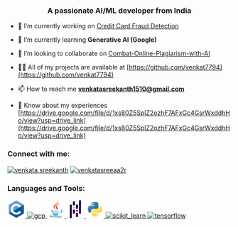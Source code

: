 <h3 align="center">A passionate AI/ML developer from India</h3>

- 🔭 I’m currently working on [Credit Card Fraud Detection](https://github.com/venkat7794/credit-card-fraud-detection.git)

- 🌱 I’m currently learning **Generative AI (Google)**

- 👯 I’m looking to collaborate on [Combat-Online-Plagiarism-with-AI](https://github.com/venkat7794/Combat-Online-Plagiarism-with-AI.git)

- 👨‍💻 All of my projects are available at [https://github.com/venkat7794](https://github.com/venkat7794)

- 📫 How to reach me **venkatasreekanth1510@gmail.com**

- 📄 Know about my experiences [https://drive.google.com/file/d/1xs80Z5SplZ2ozhF7AFxGc4GsrWxddhHo/view?usp=drive_link](https://drive.google.com/file/d/1xs80Z5SplZ2ozhF7AFxGc4GsrWxddhHo/view?usp=drive_link)

<h3 align="left">Connect with me:</h3>
<p align="left">
<a href="https://linkedin.com/in/venkata sreekanth" target="blank"><img align="center" src="https://raw.githubusercontent.com/rahuldkjain/github-profile-readme-generator/master/src/images/icons/Social/linked-in-alt.svg" alt="venkata sreekanth" height="30" width="40" /></a>
<a href="https://auth.geeksforgeeks.org/user/venkatasreeaa2r" target="blank"><img align="center" src="https://raw.githubusercontent.com/rahuldkjain/github-profile-readme-generator/master/src/images/icons/Social/geeks-for-geeks.svg" alt="venkatasreeaa2r" height="30" width="40" /></a>
</p>

<h3 align="left">Languages and Tools:</h3>
<p align="left"> <a href="https://www.cprogramming.com/" target="_blank" rel="noreferrer"> <img src="https://raw.githubusercontent.com/devicons/devicon/master/icons/c/c-original.svg" alt="c" width="40" height="40"/> </a> <a href="https://cloud.google.com" target="_blank" rel="noreferrer"> <img src="https://www.vectorlogo.zone/logos/google_cloud/google_cloud-icon.svg" alt="gcp" width="40" height="40"/> </a> <a href="https://www.java.com" target="_blank" rel="noreferrer"> <img src="https://raw.githubusercontent.com/devicons/devicon/master/icons/java/java-original.svg" alt="java" width="40" height="40"/> </a> <a href="https://pandas.pydata.org/" target="_blank" rel="noreferrer"> <img src="https://raw.githubusercontent.com/devicons/devicon/2ae2a900d2f041da66e950e4d48052658d850630/icons/pandas/pandas-original.svg" alt="pandas" width="40" height="40"/> </a> <a href="https://www.python.org" target="_blank" rel="noreferrer"> <img src="https://raw.githubusercontent.com/devicons/devicon/master/icons/python/python-original.svg" alt="python" width="40" height="40"/> </a> <a href="https://scikit-learn.org/" target="_blank" rel="noreferrer"> <img src="https://upload.wikimedia.org/wikipedia/commons/0/05/Scikit_learn_logo_small.svg" alt="scikit_learn" width="40" height="40"/> </a> <a href="https://www.tensorflow.org" target="_blank" rel="noreferrer"> <img src="https://www.vectorlogo.zone/logos/tensorflow/tensorflow-icon.svg" alt="tensorflow" width="40" height="40"/> </a> </p>
